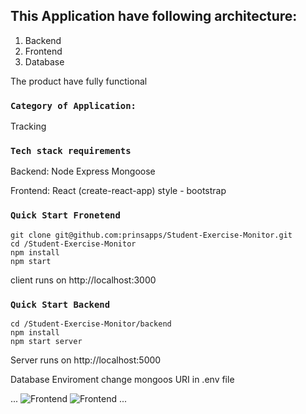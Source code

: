 ## This Application have following architecture:

1. Backend
2. Frontend
3. Database

The product have fully functional

### `Category of Application:`

Tracking

### `Tech stack requirements`

Backend:
 Node
 Express
 Mongoose
  
Frontend:
 React (create-react-app)
 style - bootstrap

### `Quick Start Fronetend`
```
git clone git@github.com:prinsapps/Student-Exercise-Monitor.git
cd /Student-Exercise-Monitor
npm install
npm start
```
client runs on http://localhost:3000


### `Quick Start Backend`
```
cd /Student-Exercise-Monitor/backend
npm install
npm start server
```
Server runs on http://localhost:5000


Database Enviroment
change mongoos URI in .env file

...
![Frontend](https://res.cloudinary.com/prinsapps/image/upload/v1592382968/Git/Junior_Full_Stack_Developer-2-2-2_arp2oq.png)
![Frontend](https://res.cloudinary.com/prinsapps/image/upload/v1592382968/Git/Junior_Full_Stack_Developer-3_vr375m.png)
...

